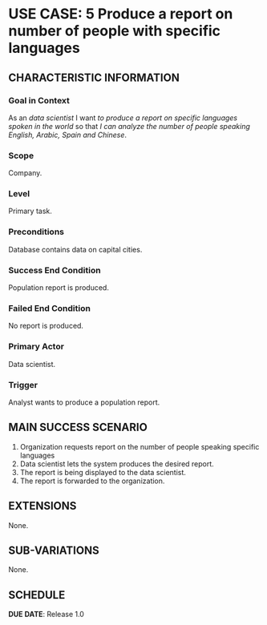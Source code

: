 
# USE CASE: 5 Produce a report on number of people with specific languages 

## CHARACTERISTIC INFORMATION

### Goal in Context

As an *data scientist* I want *to produce a report on specific languages spoken in the world* so that *I can analyze the number of people speaking English, Arabic, Spain and Chinese*.  

### Scope

Company.

### Level

Primary task.

### Preconditions

Database contains data on capital cities.

### Success End Condition

Population report is produced.

### Failed End Condition

No report is produced.

### Primary Actor

Data scientist.

### Trigger

Analyst wants to produce a population report.

## MAIN SUCCESS SCENARIO

1. Organization requests report on the number of people speaking specific languages
2. Data scientist lets the system produces the desired report.
3. The report is being displayed to the data scientist.
4. The report is forwarded to the organization.

## EXTENSIONS

None.

## SUB-VARIATIONS

None.

## SCHEDULE

**DUE DATE**: Release 1.0
